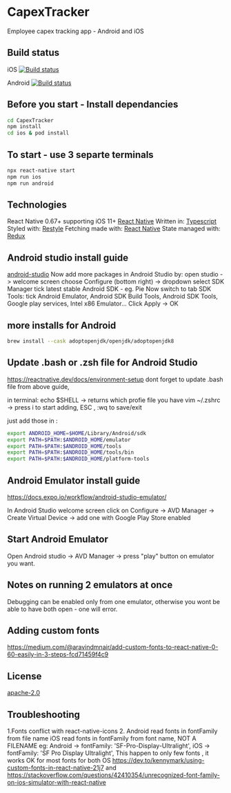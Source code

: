 # CapexTracker

Employee capex tracking app - Android and iOS

## Build status

iOS
[![Build status](https://build.appcenter.ms/v0.1/apps/5951e6b9-242f-4fd2-8be6-0657dd95ab15/branches/dev/badge)](https://appcenter.ms)

Android
[![Build status](https://build.appcenter.ms/v0.1/apps/76b2ec5f-da50-4892-bbe3-106ad1ab9afc/branches/dev/badge)](https://appcenter.ms)

## Before you start - Install dependancies

```bash
cd CapexTracker
npm install
cd ios & pod install
```

## To start - use 3 separte terminals

```bash
npx react-native start
npm run ios
npm run android
```

## Technologies

React Native 0.67+ supporting iOS 11+
[React Native](https://reactnative.dev/)
Written in:
[Typescript](https://reactnative.dev/)
Styled with:
[Restyle](https://reactnative.dev/)
Fetching made with:
[React Native](https://reactnative.dev/)
State managed with:
[Redux](https://reactnative.dev/)

## Android studio install guide

[android-studio](https://developer.android.com/studio/install)
Now add more packages in Android Studio by:
open studio -> welcome screen choose Configure (bottom right) -> dropdown select SDK Manager
tick latest stable Android SDK - eg. Pie
Now switch to tab SDK Tools:
tick Android Emulator, Android SDK Build Tools, Android SDK Tools, Google play services, Intel x86 Emulator...
Click Apply -> OK

## more installs for Android

```bash
brew install --cask adoptopenjdk/openjdk/adoptopenjdk8
```

## Update .bash or .zsh file for Android Studio

https://reactnative.dev/docs/environment-setup
dont forget to update .bash file from above guide,

in terminal:
echo $SHELL -> returns which profie file you have
vim ~/.zshrc -> press i to start adding, ESC , :wq to save/exit

just add those in :

```bash
export ANDROID_HOME=$HOME/Library/Android/sdk
export PATH=$PATH:$ANDROID_HOME/emulator
export PATH=$PATH:$ANDROID_HOME/tools
export PATH=$PATH:$ANDROID_HOME/tools/bin
export PATH=$PATH:$ANDROID_HOME/platform-tools
```

## Android Emulator install guide

https://docs.expo.io/workflow/android-studio-emulator/

In Android Studio welcome screen click on Configure -> AVD Manager -> Create Virtual Device -> add one with Google Play Store enabled

## Start Android Emulator

Open Android studio -> AVD Manager -> press "play" button on emulator you want.

## Notes on running 2 emulators at once

Debugging can be enabled only from one emulator, otherwise you wont be able to have both open - one will error.

## Adding custom fonts

https://medium.com/@aravindmnair/add-custom-fonts-to-react-native-0-60-easily-in-3-steps-fcd71459f4c9

## License

[apache-2.0](https://choosealicense.com/licenses/apache-2.0/)

## Troubleshooting

1.Fonts conflict with react-native-icons 2. Android read fonts in fontFamily from file name
iOS read fonts in fontFamily from font name, NOT A FILENAME
eg: Android -> fontFamily: 'SF-Pro-Display-Ultralight',
iOS -> fontFamily: 'SF Pro Display Ultralight',
This happen to only few fonts , it works OK for most fonts for both OS
https://dev.to/kennymark/using-custom-fonts-in-react-native-21j7
and
https://stackoverflow.com/questions/42410354/unrecognized-font-family-on-ios-simulator-with-react-native
